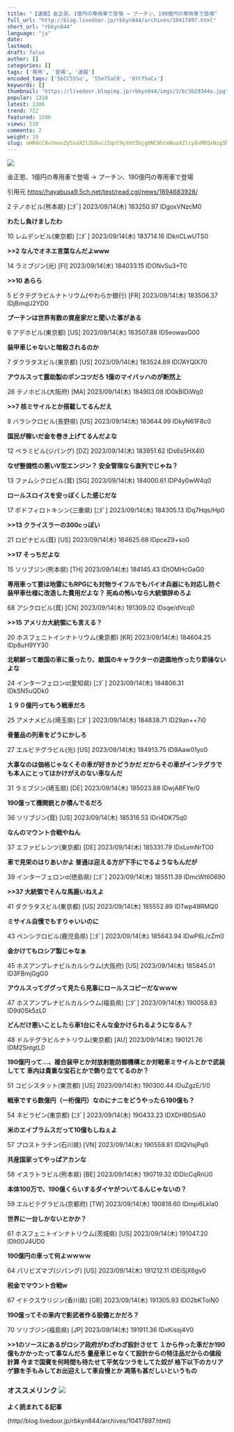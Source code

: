 ```yaml
---
title: "【速報】金正恩、1億円の専用車で登場 → プーチン、190億円の専用車で登場"
full_url: "http://blog.livedoor.jp/rbkyn844/archives/10417897.html"
short_url: "rbkyn844"
language: "ja"
date: 
lastmod: 
draft: false
author: []
categories: []
tags: ['専用', '登場', '速報']
encoded_tags: ['5bCC55So', '55m75aC0', '6YCf5aCx']
keywords: []
thumbnail: "https://livedoor.blogimg.jp/rbkyn844/imgs/3/b/3b29344a.jpg"
popular: 1318
latest: 1306
trend: 722
featured: 1590
views: 510
comments: 2
weight: 19
slug: aHR0cC8vYmxvZy5saXZlZG9vci5qcC9yYmt5bjg0NC9hcmNoaXZlcy8xMDQxNzg5Ny5odG1s
---
```


![](https://livedoor.blogimg.jp/rbkyn844/imgs/3/b/3b29344a.jpg)

<div><p>金正恩、1億円の専用車で登場 → プーチン、190億円の専用車で登場</p><p>引用元 <a href='https//hayabusa9.5ch.net/test/read.cgi/news/1694683928/' target='_blank' title=''>https//hayabusa9.5ch.net/test/read.cgi/news/1694683928/ </a> </p> <p class='res1'>2 テノホビル(熊本県) [ﾆﾀﾞ] 2023/09/14(木) 183250.97 IDgoxVNzcM0 </p> <p class='res2'><b> わたし負けましたわ </b></p> <p class='res1'>10 レムデシビル(東京都) [ﾆﾀﾞ] 2023/09/14(木) 183714.16 IDknCLwUTS0 </p> <p class='res2'><b> >>2 なんでオネエ言葉なんだよwww </b></p> <p class='res1'>14 ラミブジン(光) [FI] 2023/09/14(木) 184033.15 IDONvSu3+T0 </p> <p class='res2'><b> >>10 あらら </b></p> <p class='res1'>5 ビクテグラビルナトリウム(やわらか銀行) [FR] 2023/09/14(木) 183506.37 IDjBmqU2YD0 </p> <p class='res2'><b> プーチンは世界有数の資産家だと聞いた事がある </b></p> <p class='res1'>6 アデホビル(東京都) [US] 2023/09/14(木) 183507.88 ID5eowavG00 </p> <p class='res2'><b> 装甲車じゃないと暗殺されるのか </b></p> <p class='res1'>7 ダクラタスビル(東京都) [US] 2023/09/14(木) 183524.89 IDl7AYQlX70 </p> <p class='res2'><b> アウルスって露助製のポンコツだろ 1億のマイバッハのが断然上 </b></p> <p class='res1'>26 テノホビル(大阪府) [MA] 2023/09/14(木) 184903.08 ID0kBIDiWq0 </p> <p class='res2'><b> >>7 核ミサイルとか搭載してるんだえ </b></p> <p class='res1'>8 バラシクロビル(長野県) [US] 2023/09/14(木) 183644.99 IDkyN61F8c0 </p> <p class='res2'><b> 国民が稼いだ金を巻き上げてるんだよな </b></p> <p class='no-pc'></p> <p class='res1'>12 ペラミビル(ジパング) [DZ] 2023/09/14(木) 183951.62 IDs6s5HX4l0 </p> <p class='res2'><b> なぜ整備性の悪いV型エンジン？ 安全管理なら直列でじゃね？ </b></p> <p class='res1'>13 ファムシクロビル(茸) [SG] 2023/09/14(木) 184000.61 IDP4y0wW4q0 </p> <p class='res2'><b> ロールスロイスを安っぽくした感じだな </b></p><blockquote class='imgur-embed-pub'></blockquote><b> </b> <p class='res1'>17 ポドフィロトキシン(三重県) [ﾆﾀﾞ] 2023/09/14(木) 184305.13 IDq7Hqs/Hp0 </p> <p class='res2'><b> >>13 クライスラーの300cっぽい </b></p> <p class='res1'>21 ロピナビル(茸) [US] 2023/09/14(木) 184625.68 IDpceZ9+so0 </p> <p class='res2'><b> >>17 そっちだよな </b></p> <p class='res1'>15 ソリブジン(熊本県) [TH] 2023/09/14(木) 184145.43 IDtOMHcGaG0 </p> <p class='res2'><b> 専用車って要は地雷にもRPGにも対物ライフルでもバイオ兵器にも対応し防ぐ装甲車仕様に改造した費用だよな？ 死ぬの怖いなら大統領辞めろよ </b></p> <p class='res1'>68 アシクロビル(茸) [CN] 2023/09/14(木) 191309.02 IDsqe/dVcq0 </p> <p class='res2'><b> >>15 アメリカ大統領にも言える？ </b></p> <p class='res1'>20 ホスフェニトインナトリウム(東京都) [KR] 2023/09/14(木) 184604.25 IDp8uH9YY30 </p> <p class='res2'><b> 北朝鮮って敵国の車に乗ったり、敵国のキャラクターの遊園地作ったり節操ないよな </b></p> <p class='res1'>24 インターフェロンα(愛知県) [ﾆﾀﾞ] 2023/09/14(木) 184806.31 IDkSN5uQDk0 </p> <p class='res2'><b> １９０億円ってもう戦車だろ </b></p> <p class='res1'>25 アメナメビル(埼玉県) [ﾆﾀﾞ] 2023/09/14(木) 184838.71 ID29an++7i0 </p> <p class='res2'><b> 骨董品の列車をどうにかしろ </b></p> <p class='res1'>27 エルビテグラビル(光) [US] 2023/09/14(木) 184913.75 ID9Aaw01yo0 </p> <p class='res2'><b> 大事なのは価格じゃなくその車が好きかどうかだ だからその車がインテグラでも本人にとってはかけがえのない車なんだ </b></p> <p class='res1'>31 ラミブジン(埼玉県) [DE] 2023/09/14(木) 185023.88 IDwjABFYe/0 </p> <p class='res2'><b> 190億って機関銃とか積んでるだろ </b></p> <p class='res1'>36 ソリブジン(茸) [US] 2023/09/14(木) 185316.53 IDri4DK75q0 </p> <p class='res2'><b> なんのマウント合戦やねん </b></p> <p class='res1'>37 エファビレンツ(東京都) [DE] 2023/09/14(木) 185331.79 IDxLvmNrTO0 </p> <p class='res2'><b> 車で見栄のはりあいかよ 普通は迎える方が下手にでるようなもんだが </b></p> <p class='res1'>39 インターフェロンα(徳島県) [ﾆﾀﾞ] 2023/09/14(木) 185511.39 IDmcWt60690 </p> <p class='res2'><b> >>37 大統領でそんな馬鹿いねえよ </b></p> <p class='res1'>41 ダクラタスビル(東京都) [US] 2023/09/14(木) 185552.89 IDTwp49RMQ0 </p> <p class='res2'><b> ミサイル自慢でもすりゃいいのに </b></p> <p class='res1'>43 ペンシクロビル(鹿児島県) [ﾆﾀﾞ] 2023/09/14(木) 185643.94 IDwP6L/cZm0 </p> <p class='res2'><b> 金かけてもロシア製じゃなぁ </b></p> <p class='res1'>45 ホスアンプレナビルカルシウム(大阪府) [US] 2023/09/14(木) 185845.01 ID3FBmjGgG0 </p> <p class='res2'><b> アウルスってググって見たら見事にロールスコピーだなｗｗｗ </b></p> <p class='res1'>47 ホスアンプレナビルカルシウム(福島県) [ﾆﾀﾞ] 2023/09/14(木) 190058.83 ID9d0Sk5zL0 </p> <p class='res2'><b> どんだけ悪いことしたら車1台にそんな金かけられるようになるん？ </b></p> <p class='res1'>48 ドルテグラビルナトリウム(東京都) [AU] 2023/09/14(木) 190121.76 IDM2SntgtL0 </p> <p class='res2'><b> 190億円って…、複合装甲とか対放射能防御機構とか対戦車ミサイルとかで武装してて 車内は貴重な宝石とかで飾り立ててるのか？ </b></p> <p class='res1'>51 コビシスタット(東京都) [US] 2023/09/14(木) 190300.44 IDuZgzE/1/0 </p> <p class='res2'><b> 戦車ですら数億円（一桁億円）なのにナニをどうやったら190億も？ </b></p> <p class='res1'>54 ネビラピン(東京都) [ﾆﾀﾞ] 2023/09/14(木) 190433.23 IDXDHBDSiA0 </p> <p class='res2'><b> 米のエイブラムスだって10億もしねぇよ </b></p> <p class='res1'>57 プロストラチン(石川県) [VN] 2023/09/14(木) 190559.81 IDlQVlsjPq0 </p> <p class='res2'><b> 共産国家ってやっぱアカンな </b></p> <p class='res1'>58 イスラトラビル(熊本県) [BE] 2023/09/14(木) 190719.32 IDDlcCqRnU0 </p> <p class='res2'><b> 本体100万で、190億くらいするダイヤがついてるんじゃないの？ </b></p> <p class='res1'>59 エルビテグラビル(京都府) [TW] 2023/09/14(木) 190818.60 IDmpi6Lkla0 </p> <p class='res2'><b> 世界に一台しかないとかか？ </b></p> <p class='res1'>61 ホスフェニトインナトリウム(茨城県) [US] 2023/09/14(木) 191047.20 IDlt00J4UD0 </p> <p class='res2'><b> 190億円の車って何よｗｗｗｗ </b></p> <p class='res1'>64 パリビズマブ(ジパング) [US] 2023/09/14(木) 191212.11 IDEiSjX6gv0 </p> <p class='res2'><b> 税金でマウント合戦w </b></p> <p class='res1'>67 イドクスウリジン(香川県) [GB] 2023/09/14(木) 191305.93 ID02bKToiN0 </p> <p class='res2'><b> 190億ってその車内で影武者作る設備とかだろ？ </b></p> <p class='res1'>70 ソリブジン(福島県) [JP] 2023/09/14(木) 191911.36 IDxKissj4V0 </p> <p class='res2'><b> >>1のソースにあるがロシア政府がわざわざ設計させて １から作った車だか190億もかかったって事なんだろ 量産車じゃなくて設計からの特注品だからの値段計算 今まで国賓を何時間も待たせて平気なツラをしてた奴が 格下以下のカリアゲ豚を手もみしてお出迎えして車自慢とか 凋落も甚だしいというもの </b></p> <p id='5077e33f033c4e934bb013c7c4eb8bbd'> </p> <p class='no-pc'></p> <h3 class='linkh'>オススメリンク <img src='http//blog.livedoor.jp/rbkyn844/ftp/fusagikom-fikergh.png'></h3> <p class='link2'> </p> <p class='no-pc'></p> <p class='no-pc'><p><b>よく読まれてる記事</b></p></p> </div>

(http//blog.livedoor.jp/rbkyn844/archives/10417897.html)
